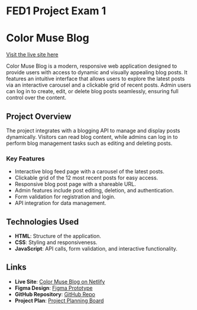 # FED1 Project Exam 1

# Color Muse Blog

[Visit the live site here](https://fed-pe1-sana-khuram-final.netlify.app/)

Color Muse Blog is a modern, responsive web application designed to provide users with access to dynamic and visually appealing blog posts.
It features an intuitive interface that allows users to explore the latest posts via an interactive carousel and a clickable grid of recent posts.
Admin users can log in to create, edit, or delete blog posts seamlessly, ensuring full control over the content.

## Project Overview

The project integrates with a blogging API to manage and display posts dynamically.
Visitors can read blog content, while admins can log in to perform blog management tasks such as editing and deleting posts.

### Key Features

- Interactive blog feed page with a carousel of the latest posts.
- Clickable grid of the 12 most recent posts for easy access.
- Responsive blog post page with a shareable URL.
- Admin features include post editing, deletion, and authentication.
- Form validation for registration and login.
- API integration for data management.

## Technologies Used

- **HTML**: Structure of the application.
- **CSS**: Styling and responsiveness.
- **JavaScript**: API calls, form validation, and interactive functionality.

## Links

- **Live Site**: [Color Muse Blog on Netlify](https://fed-pe1-sana-khuram-final.netlify.app/)
- **Figma Design**: [Figma Prototype](https://www.figma.com/design/x5HWYrvYzliBv8n56oIKrj/Project-Exam-1?node-id=0-1&t=YkQnVU38o5pxEn29-1)
- **GitHub Repository**: [GitHub Repo](https://github.com/sanakhuram/FED-PE1-SanaKhuram-color-muse-blog-)
- **Project Plan**: [Project Planning Board](https://github.com/users/sanakhuram/projects/3)


